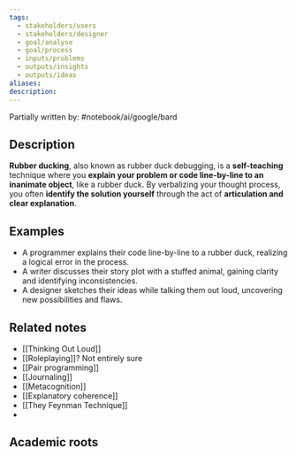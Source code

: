 ```yaml
---
tags:
  - stakeholders/users
  - stakeholders/designer
  - goal/analyse
  - goal/process
  - inputs/problems
  - outputs/insights
  - outputs/ideas
aliases: 
description:
---
```

Partially written by: #notebook/ai/google/bard
## Description
**Rubber ducking**, also known as rubber duck debugging, is a **self-teaching** technique where you **explain your problem or code line-by-line to an inanimate object**, like a rubber duck. By verbalizing your thought process, you often **identify the solution yourself** through the act of **articulation and clear explanation**.

## Examples 
- A programmer explains their code line-by-line to a rubber duck, realizing a logical error in the process.
- A writer discusses their story plot with a stuffed animal, gaining clarity and identifying inconsistencies.
- A designer sketches their ideas while talking them out loud, uncovering new possibilities and flaws.

## Related notes 
- [[Thinking Out Loud]]
- [[Roleplaying]]? Not entirely sure
- [[Pair programming]]
- [[Journaling]] 
- [[Metacognition]]
- [[Explanatory coherence]]
- [[They Feynman Technique]]
- 

## Academic roots
